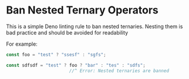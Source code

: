 # Ban Nested Ternary Operators
This is a simple Deno linting rule to ban nested ternaries. Nesting them is bad practice and should be avoided for readability

For example:
```ts
const foo = "test" ? "ssesf" : "sgfs";

const sdfsdf = "test" ? foo ? "bar" : "tes" : "sdfs";
                        //^ Error: Nested ternaries are banned
```
